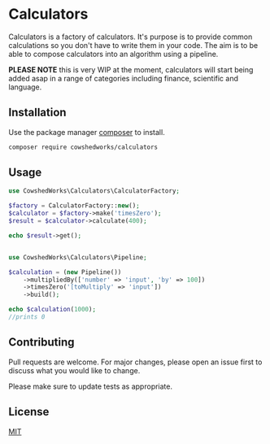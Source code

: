 # Calculators

Calculators is a factory of calculators. It's purpose is to provide common calculations so you don't have to write them in your code. The aim is to be able to compose calculators into an algorithm using a pipeline.

**PLEASE NOTE** this is very WIP at the moment, calculators will start being added asap in a range of categories including finance, scientific and language.

## Installation

Use the package manager [composer](https://getcomposer.org/) to install.

```bash
composer require cowshedworks/calculators
```

## Usage

```php
use CowshedWorks\Calculators\CalculatorFactory;

$factory = CalculatorFactory::new();
$calculator = $factory->make('timesZero');
$result = $calculator->calculate(400);

echo $result->get();


use CowshedWorks\Calculators\Pipeline;

$calculation = (new Pipeline())
    ->multipliedBy(['number' => 'input', 'by' => 100])
    ->timesZero('[toMultiply' => 'input'])
    ->build();

echo $calculation(1000);
//prints 0
```

## Contributing
Pull requests are welcome. For major changes, please open an issue first to discuss what you would like to change.

Please make sure to update tests as appropriate.

## License
[MIT](LICENCE.md)
